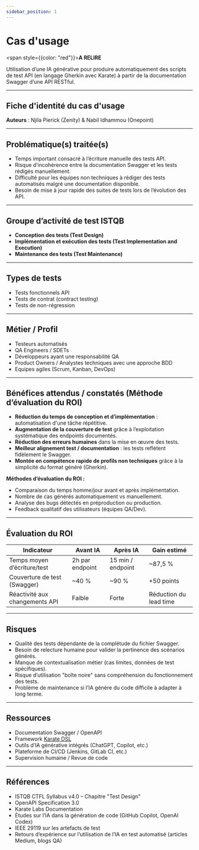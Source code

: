 ```yaml
---
sidebar_position: 1
---
```


# Cas d'usage 
<span style={{color: "red"}}>**A RELIRE**</span>

Utilisation d’une IA générative pour produire automatiquement des scripts de test API (en langage Gherkin avec Karate) à partir de la documentation Swagger d’une API RESTful.

---
## Fiche d'identité du cas d'usage
**Auteurs** : Njila Pierick (Zenity) & Nabil Idhammou (Onepoint)

---
## Problématique(s) traitée(s)  
- Temps important consacré à l’écriture manuelle des tests API.  
- Risque d’incohérence entre la documentation Swagger et les tests rédigés manuellement.  
- Difficulté pour les équipes non techniques à rédiger des tests automatisés malgré une documentation disponible.  
- Besoin de mise à jour rapide des suites de tests lors de l’évolution des API.

---

## Groupe d’activité de test ISTQB  
- **Conception des tests (Test Design)**  
- **Implémentation et exécution des tests (Test Implementation and Execution)**  
- **Maintenance des tests (Test Maintenance)**  

---

## Types de tests  
- Tests fonctionnels API  
- Tests de contrat (contract testing)  
- Tests de non-régression  

---
## Métier / Profil  
- Testeurs automatisés  
- QA Engineers / SDETs  
- Développeurs ayant une responsabilité QA  
- Product Owners / Analystes techniques avec une approche BDD  
- Equipes agiles (Scrum, Kanban, DevOps)

---
## Bénéfices attendus / constatés (Méthode d’évaluation du ROI)  
- **Réduction du temps de conception et d’implémentation** : automatisation d'une tâche répétitive.  
- **Augmentation de la couverture de test** grâce à l’exploitation systématique des endpoints documentés.  
- **Réduction des erreurs humaines** dans la mise en œuvre des tests.  
- **Meilleur alignement test / documentation** : les tests reflètent fidèlement le Swagger.  
- **Montée en compétence rapide de profils non techniques** grâce à la simplicité du format généré (Gherkin).

**Méthodes d’évaluation du ROI :**  
- Comparaison du temps homme/jour avant et après implémentation.  
- Nombre de cas générés automatiquement vs manuellement.  
- Analyse des bugs détectés en préproduction ou production.  
- Feedback qualitatif des utilisateurs (équipes QA/Dev).

---
## Évaluation du ROI  

| Indicateur                        | Avant IA         | Après IA        | Gain estimé            |
|----------------------------------|------------------|-----------------|-------------------------|
| Temps moyen d’écriture/test      | 2h par endpoint  | 15 min / endpoint | ~87,5 %                 |
| Couverture de test (Swagger)     | ~40 %            | ~90 %           | +50 points              |
| Réactivité aux changements API   | Faible           | Forte           | Réduction du lead time  |

---
## Risques  
- Qualité des tests dépendante de la complétude du fichier Swagger.  
- Besoin de relecture humaine pour valider la pertinence des scénarios générés.  
- Manque de contextualisation métier (cas limites, données de test spécifiques).  
- Risque d’utilisation "boîte noire" sans compréhension du fonctionnement des tests.  
- Problème de maintenance si l’IA génère du code difficile à adapter à long terme.

---
## Ressources  
- Documentation Swagger / OpenAPI  
- Framework [Karate DSL](https://github.com/karatelabs/karate)  
- Outils d’IA générative intégrés (ChatGPT, Copilot, etc.)  
- Plateforme de CI/CD (Jenkins, GitLab CI, etc.)  
- Supervision humaine / Revue de code

---
## Références  
- ISTQB CTFL Syllabus v4.0 – Chapitre "Test Design"  
- OpenAPI Specification 3.0  
- Karate Labs Documentation  
- Études sur l’IA dans la génération de code (GitHub Copilot, OpenAI Codex)  
- IEEE 29119 sur les artefacts de test  
- Retours d’expérience sur l’utilisation de l’IA en test automatisé (articles Medium, blogs QA)

